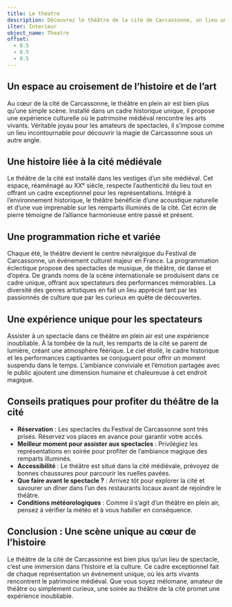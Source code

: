 ```yaml
---
title: Le théatre
description: Découvrez le théâtre de la cité de Carcassonne, un lieu unique mêlant patrimoine médiéval et arts vivants. Assistez à des spectacles magiques dans un cadre historique exceptionnel, au cœur des remparts illuminés. Une expérience incontournable lors de votre visite à Carcassonne.
ilter: Interieur
object_name: Theatre
offset:
  - 0.5
  - 0.5
  - 0.5
---
```


## Un espace au croisement de l’histoire et de l’art
Au cœur de la cité de Carcassonne, le théâtre en plein air est bien plus qu’une simple scène. Installé dans un cadre historique unique, il propose une expérience culturelle où le patrimoine médiéval rencontre les arts vivants. Véritable joyau pour les amateurs de spectacles, il s’impose comme un lieu incontournable pour découvrir la magie de Carcassonne sous un autre angle.

## Une histoire liée à la cité médiévale
Le théâtre de la cité est installé dans les vestiges d’un site médiéval. Cet espace, réaménagé au XXᵉ siècle, respecte l’authenticité du lieu tout en offrant un cadre exceptionnel pour les représentations. Intégré à l’environnement historique, le théâtre bénéficie d’une acoustique naturelle et d’une vue imprenable sur les remparts illuminés de la cité. Cet écrin de pierre témoigne de l’alliance harmonieuse entre passé et présent.

## Une programmation riche et variée
Chaque été, le théâtre devient le centre névralgique du Festival de Carcassonne, un événement culturel majeur en France. La programmation éclectique propose des spectacles de musique, de théâtre, de danse et d’opéra. De grands noms de la scène internationale se produisent dans ce cadre unique, offrant aux spectateurs des performances mémorables. La diversité des genres artistiques en fait un lieu apprécié tant par les passionnés de culture que par les curieux en quête de découvertes.

## Une expérience unique pour les spectateurs
Assister à un spectacle dans ce théâtre en plein air est une expérience inoubliable. À la tombée de la nuit, les remparts de la cité se parent de lumière, créant une atmosphère féérique. Le ciel étoilé, le cadre historique et les performances captivantes se conjuguent pour offrir un moment suspendu dans le temps. L’ambiance conviviale et l’émotion partagée avec le public ajoutent une dimension humaine et chaleureuse à cet endroit magique.

## Conseils pratiques pour profiter du théâtre de la cité
- **Réservation** : Les spectacles du Festival de Carcassonne sont très prisés. Réservez vos places en avance pour garantir votre accès.
- **Meilleur moment pour assister aux spectacles** : Privilégiez les représentations en soirée pour profiter de l’ambiance magique des remparts illuminés.
- **Accessibilité** : Le théâtre est situé dans la cité médiévale, prévoyez de bonnes chaussures pour parcourir les ruelles pavées.
- **Que faire avant le spectacle ?** : Arrivez tôt pour explorer la cité et savourer un dîner dans l’un des restaurants locaux avant de rejoindre le théâtre.
- **Conditions météorologiques** : Comme il s’agit d’un théâtre en plein air, pensez à vérifier la météo et à vous habiller en conséquence.

## Conclusion : Une scène unique au cœur de l’histoire
Le théâtre de la cité de Carcassonne est bien plus qu’un lieu de spectacle, c’est une immersion dans l’histoire et la culture. Ce cadre exceptionnel fait de chaque représentation un événement unique, où les arts vivants rencontrent le patrimoine médiéval. Que vous soyez mélomane, amateur de théâtre ou simplement curieux, une soirée au théâtre de la cité promet une expérience inoubliable.
